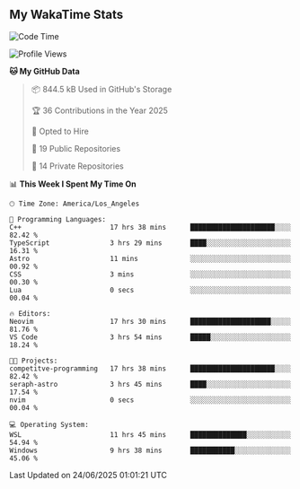 ## My WakaTime Stats
<!--START_SECTION:waka-->
![Code Time](http://img.shields.io/badge/Code%20Time-365%20hrs%2043%20mins-blue)

![Profile Views](http://img.shields.io/badge/Profile%20Views-0-blue)

**🐱 My GitHub Data** 

> 📦 844.5 kB Used in GitHub's Storage 
 > 
> 🏆 36 Contributions in the Year 2025
 > 
> 💼 Opted to Hire
 > 
> 📜 19 Public Repositories 
 > 
> 🔑 14 Private Repositories 
 > 
📊 **This Week I Spent My Time On** 

```text
🕑︎ Time Zone: America/Los_Angeles

💬 Programming Languages: 
C++                      17 hrs 38 mins      █████████████████████░░░░   82.42 % 
TypeScript               3 hrs 29 mins       ████░░░░░░░░░░░░░░░░░░░░░   16.31 % 
Astro                    11 mins             ░░░░░░░░░░░░░░░░░░░░░░░░░   00.92 % 
CSS                      3 mins              ░░░░░░░░░░░░░░░░░░░░░░░░░   00.30 % 
Lua                      0 secs              ░░░░░░░░░░░░░░░░░░░░░░░░░   00.04 % 

🔥 Editors: 
Neovim                   17 hrs 30 mins      ████████████████████░░░░░   81.76 % 
VS Code                  3 hrs 54 mins       █████░░░░░░░░░░░░░░░░░░░░   18.24 % 

🐱‍💻 Projects: 
competitve-programming   17 hrs 38 mins      █████████████████████░░░░   82.42 % 
seraph-astro             3 hrs 45 mins       ████░░░░░░░░░░░░░░░░░░░░░   17.54 % 
nvim                     0 secs              ░░░░░░░░░░░░░░░░░░░░░░░░░   00.04 % 

💻 Operating System: 
WSL                      11 hrs 45 mins      ██████████████░░░░░░░░░░░   54.94 % 
Windows                  9 hrs 38 mins       ███████████░░░░░░░░░░░░░░   45.06 % 
```


 Last Updated on 24/06/2025 01:01:21 UTC
<!--END_SECTION:waka-->

